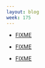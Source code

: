 ```yaml
---
layout: blog
week: 175
---
```


* [FIXME](https://github.com/gruntjs/grunt/pull/1596)

* [FIXME](https://github.com/kapouer/marked-man/pull/12#issuecomment-416023601)

* [FIXME](https://github.com/antirez/redis/pull/2992#issuecomment-416025440)
